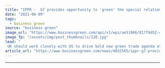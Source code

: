 ```yaml
---
title: "IPPR -  G7 provides opportunity to 'green' the special relationship and global trade"
date: "2021-06-09"
tags: 
  - business green
source: "business green"
image_url: "https://www.businessgreen.com/api/v1/wps/ae51986/817f9d52-4949-41f7-8ebd-03af70c3e938/5/us-uk-flags-185x114.jpg"
image_fp: "/assets/img/post_thumbnails/120.jpg"
lead: "
 UK should work closely with US to drive bold new green trade agenda at this week's Cornwall summit, think tank has warned ..."
article_url: "https://www.businessgreen.com/news/4032565/ippr-g7-provides-opportunity-green-special-relationship-global-trade"
---
```


---
